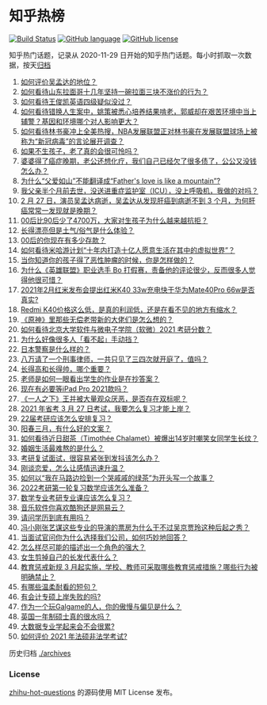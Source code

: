 # 知乎热榜
[![Build Status](https://github.com/ToWeLong/zhihu-hot-questions/workflows/CI/badge.svg)](https://github.com/ToWeLong/zhihu-hot-questions/actions)
[![GitHub language](https://img.shields.io/badge/language-golang-orange.svg)](https://golang.org/)
[![GitHub license](https://img.shields.io/github/license/ToWeLong/zhihu-hot-questions)](https://github.com/ToWeLong/zhihu-hot-questions/blob/main/LICENSE)

知乎热门话题，记录从 2020-11-29 日开始的知乎热门话题。每小时抓取一次数据，按天[归档](./archives)

<!-- BEGIN -->

1. [如何评价吴孟达的地位？](https://www.zhihu.com/question/446726248)
1. [如何看待山东拉面哥十几年坚持一碗拉面三块不涨价的行为？](https://www.zhihu.com/question/446038738)
1. [如何看待王俊凯英语四级疑似没过？](https://www.zhihu.com/question/446738668)
1. [如何看待错换人生案中，姚策被悉心培养结果啃老，郭威却在艰苦环境中当上辅警？基因和环境哪个对人影响更大？](https://www.zhihu.com/question/446335298)
1. [如何看待林书豪冲上全美热搜，NBA发展联盟正对林书豪在发展联盟球场上被称为“新冠病毒”的言论展开调查？](https://www.zhihu.com/question/446638588)
1. [如果不生孩子，老了真的会很可怜吗？](https://www.zhihu.com/question/444313202)
1. [婆婆得了癌症晚期，老公还想化疗，我们自己已经欠了很多债了，公公又没钱怎么办？](https://www.zhihu.com/question/378674242)
1. [为什么“父爱如山”不能翻译成“Father's love is like a mountain”?](https://www.zhihu.com/question/434854946)
1. [我父亲半个月前去世，没送进重症监护室（ICU），没上呼吸机，我做的对吗？](https://www.zhihu.com/question/54141913)
1. [2 月 27 日，演员吴孟达病逝，吴孟达从发现肝癌到病逝不到 3 个月，为何肝癌常常一发现就是晚期？](https://www.zhihu.com/question/446702124)
1. [00后比90后少了4700万，大家对生孩子为什么越来越抗拒？](https://www.zhihu.com/question/405043851)
1. [长得漂亮但是土气/俗气是什么体验？](https://www.zhihu.com/question/60012869)
1. [00后的你现在有多少存款？](https://www.zhihu.com/question/316803201)
1. [如何看待米哈游计划“十年内打造十亿人愿意生活在其中的虚拟世界”？](https://www.zhihu.com/question/445879031)
1. [当你知道你的孩子得了恶性肿瘤的时候，你是怎样做的？](https://www.zhihu.com/question/365812850)
1. [为什么《英雄联盟》职业选手 Bo 打假赛，责备他的评论很少，反而很多人觉得他很可惜？](https://www.zhihu.com/question/446092046)
1. [2021年2月红米发布会提出红米K40 33w充电快于华为Mate40Pro 66w是否真实?](https://www.zhihu.com/question/446385763)
1. [Redmi K40价格这么低，是真的利润低，还是在看不见的地方有缩水？](https://www.zhihu.com/question/446429572)
1. [《原神》里那些无偿老带新的大佬们是怎么想的？](https://www.zhihu.com/question/446532910)
1. [如何看待北京大学软件与微电子学院（软微）2021 考研分数？](https://www.zhihu.com/question/446504795)
1. [为什么好像很多人「看不起」手动挡？](https://www.zhihu.com/question/399142356)
1. [日本警察是什么样的？](https://www.zhihu.com/question/274369075)
1. [八万请了一个刑事律师，一共只见了三四次就开庭了，值吗？](https://www.zhihu.com/question/440415148)
1. [长得高和长得帅，哪个重要？](https://www.zhihu.com/question/445455686)
1. [老师是如何一眼看出学生的作业是在抄答案？](https://www.zhihu.com/question/446221874)
1. [现在有必要等iPad Pro 2021款吗？](https://www.zhihu.com/question/445313458)
1. [《一人之下》王并被大量观众厌恶，是否存在双标呢？](https://www.zhihu.com/question/446684830)
1. [2021 年省考 3 月 27 日考试，我要怎么复习才能上岸？](https://www.zhihu.com/question/445924816)
1. [22届考研应该怎么安排复习？](https://www.zhihu.com/question/413326195)
1. [阳春三月，有什么好的文案？](https://www.zhihu.com/question/445588853)
1. [如何看待近日甜茶（Timothée Chalamet）被爆出14岁时嘲笑女同学生长纹？](https://www.zhihu.com/question/446679304)
1. [婚姻生活最难熬的是什么？](https://www.zhihu.com/question/418529552)
1. [考研复试面试，很容易紧张到发抖该怎么办？](https://www.zhihu.com/question/267403547)
1. [刚谈恋爱，怎么让感情迅速升温？](https://www.zhihu.com/question/368687544)
1. [如何以“我在马路边捡到一个哭戚戚的绿茶”为开头写一个故事？](https://www.zhihu.com/question/445322762)
1. [2022考研第一轮复习数学应该怎么准备？](https://www.zhihu.com/question/417958735)
1. [数学专业考研专业课应该怎么复习？](https://www.zhihu.com/question/310477238)
1. [音乐软件你喜欢酷狗还是网易云？](https://www.zhihu.com/question/412644834)
1. [请问学历到底有用吗？](https://www.zhihu.com/question/445264343)
1. [冯小刚张艺谋这些专业的导演的票房为什么干不过吴京贾玲这种后起之秀？](https://www.zhihu.com/question/446031220)
1. [当面试官问你为什么选择我们公司，如何巧妙地回答？](https://www.zhihu.com/question/420179004)
1. [怎么样尽可能的描述出一个角色的强大？](https://www.zhihu.com/question/446717178)
1. [女生剪掉自己的长发代表什么？](https://www.zhihu.com/question/442539461)
1. [教育惩戒新规 3 月起实施，学校、教师可采取哪些教育惩戒措施？哪些行为被明确禁止？](https://www.zhihu.com/question/446796211)
1. [有哪些温柔耐看的短句？](https://www.zhihu.com/question/360980305)
1. [有会计专硕上岸失败的吗?](https://www.zhihu.com/question/326819206)
1. [作为一个玩Galgame的人，你的傲慢与偏见是什么？](https://www.zhihu.com/question/446024840)
1. [英国一年制硕士真的很水吗？](https://www.zhihu.com/question/438526939)
1. [大数据专业学起来会不会很累?](https://www.zhihu.com/question/436625127)
1. [如何评价 2021 年法硕非法学考试?](https://www.zhihu.com/question/436683897)

<!-- END -->

历史归档 [./archives](./archives)


### License
[zhihu-hot-questions](https://github.com/towelong/zhihu-hot-questions) 的源码使用 MIT License 发布。